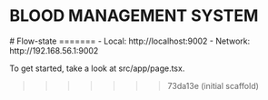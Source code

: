 <H1>BLOOD MANAGEMENT SYSTEM</H1> 
# Flow-state
=======
- Local:        http://localhost:9002
   - Network:      http://192.168.56.1:9002

To get started, take a look at src/app/page.tsx.
>>>>>>> 73da13e (initial scaffold)
